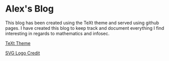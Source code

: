 # Alex's Blog

This blog has been created using the TeXt theme and served using github pages. I have created this blog to keep track and document everything I find interesting in regards to mathematics and infosec. 

[TeXt Theme](https://github.com/kitian616/jekyll-TeXt-theme)

[SVG Logo Credit](https://www.svgrepo.com/svg/16135/lock-square-locked-filled-padlock) 
